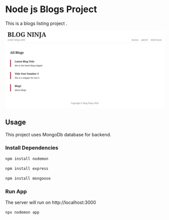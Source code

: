 # Node js Blogs Project 

This is a blogs listing project .

<img src="public/screen.png" />

## Usage

This project uses MongoDb database for   backend.

### Install Dependencies
```bash
npm install nodemon
```
```bash
npm install express
```
```bash
npm install mongoose
```

### Run  App

The server will run on http://localhost:3000

```bash
npx nodemon app
```


